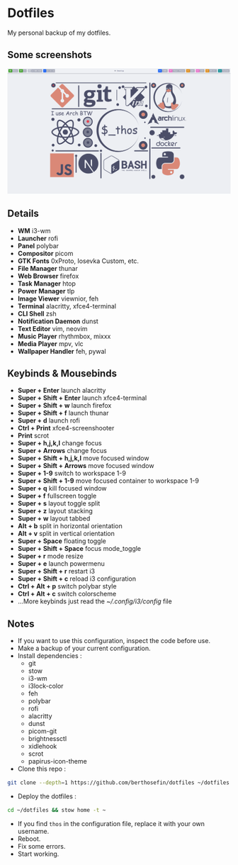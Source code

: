# Dotfiles

My personal backup of my dotfiles.

## Some screenshots

![preview](https://raw.githubusercontent.com/berthosefin/dotfiles/main/previews/Oc8yPyKWNR.gif)

## Details

- **WM** i3-wm
- **Launcher** rofi
- **Panel** polybar
- **Compositor** picom
- **GTK Fonts** 0xProto, Iosevka Custom, etc.
- **File Manager** thunar
- **Web Browser** firefox
- **Task Manager** htop
- **Power Manager** tlp
- **Image Viewer** viewnior, feh
- **Terminal** alacritty, xfce4-terminal
- **CLI Shell** zsh
- **Notification Daemon** dunst
- **Text Editor** vim, neovim
- **Music Player** rhythmbox, mixxx
- **Media Player** mpv, vlc
- **Wallpaper Handler** feh, pywal

## Keybinds & Mousebinds

- **Super + Enter** launch alacritty
- **Super + Shift + Enter** launch xfce4-terminal
- **Super + Shift + w** launch firefox
- **Super + Shift + f** launch thunar
- **Super + d** launch rofi
- **Ctrl + Print** xfce4-screenshooter
- **Print** scrot
- **Super + h,j,k,l** change focus
- **Super + Arrows** change focus
- **Super + Shift + h,j,k,l** move focused window
- **Super + Shift + Arrows** move focused window
- **Super + 1-9** switch to workspace 1-9
- **Super + Shift + 1-9** move focused container to workspace 1-9
- **Super + q** kill focused window
- **Super + f** fullscreen toggle
- **Super + s** layout toggle split
- **Super + z** layout stacking
- **Super + w** layout tabbed
- **Alt + b** split in horizontal orientation
- **Alt + v** split in vertical orientation
- **Super + Space** floating toggle
- **Super + Shift + Space** focus mode_toggle
- **Super + r** mode resize
- **Super + e** launch powermenu
- **Super + Shift + r** restart i3
- **Super + Shift + c** reload i3 configuration
- **Ctrl + Alt + p** switch polybar style
- **Ctrl + Alt + c** switch colorscheme
- ...More keybinds just read the _~/.config/i3/config_ file

## Notes

- If you want to use this configuration, inspect the code before use.
- Make a backup of your current configuration.
- Install dependencies :
  - git
  - stow
  - i3-wm
  - i3lock-color
  - feh
  - polybar
  - rofi
  - alacritty
  - dunst
  - picom-git
  - brightnessctl
  - xidlehook
  - scrot
  - papirus-icon-theme
- Clone this repo :

```sh
git clone --depth=1 https://github.com/berthosefin/dotfiles ~/dotfiles
```

- Deploy the dotfiles :

```sh
cd ~/dotfiles && stow home -t ~
```

- If you find `thos` in the configuration file, replace it with your own username.
- Reboot.
- Fix some errors.
- Start working.
